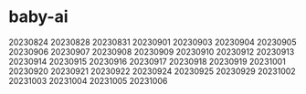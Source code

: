 # baby-ai
20230824
20230828
20230831
20230901
20230903
20230904
20230905
20230906
20230907
20230908
20230909
20230910
20230912
20230913
20230914
20230915
20230916
20230917
20230918
20230919
20231001
20230920
20230921
20230922
20230924
20230925
20230929
20231002
20231003
20231004
20231005
20231006
